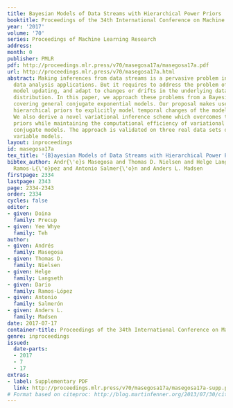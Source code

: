 ```yaml
---
title: Bayesian Models of Data Streams with Hierarchical Power Priors
booktitle: Proceedings of the 34th International Conference on Machine Learning
year: '2017'
volume: '70'
series: Proceedings of Machine Learning Research
address: 
month: 0
publisher: PMLR
pdf: http://proceedings.mlr.press/v70/masegosa17a/masegosa17a.pdf
url: http://proceedings.mlr.press/v70/masegosa17a.html
abstract: Making inferences from data streams is a pervasive problem in many modern
  data analysis applications. But it requires to address the problem of continuous
  model updating, and adapt to changes or drifts in the underlying data generating
  distribution. In this paper, we approach these problems from a Bayesian perspective
  covering general conjugate exponential models. Our proposal makes use of non-conjugate
  hierarchical priors to explicitly model temporal changes of the model parameters.
  We also derive a novel variational inference scheme which overcomes the use of non-conjugate
  priors while maintaining the computational efficiency of variational methods over
  conjugate models. The approach is validated on three real data sets over three latent
  variable models.
layout: inproceedings
id: masegosa17a
tex_title: '{B}ayesian Models of Data Streams with Hierarchical Power Priors'
bibtex_author: Andr{\'e}s Masegosa and Thomas D. Nielsen and Helge Langseth and Dar\'{\i}o
  Ramos-L{\'o}pez and Antonio Salmer{\'o}n and Anders L. Madsen
firstpage: 2334
lastpage: 2343
page: 2334-2343
order: 2334
cycles: false
editor:
- given: Doina
  family: Precup
- given: Yee Whye
  family: Teh
author:
- given: Andrés
  family: Masegosa
- given: Thomas D.
  family: Nielsen
- given: Helge
  family: Langseth
- given: Darı́o
  family: Ramos-López
- given: Antonio
  family: Salmerón
- given: Anders L.
  family: Madsen
date: 2017-07-17
container-title: Proceedings of the 34th International Conference on Machine Learning
genre: inproceedings
issued:
  date-parts:
  - 2017
  - 7
  - 17
extras:
- label: Supplementary PDF
  link: http://proceedings.mlr.press/v70/masegosa17a/masegosa17a-supp.pdf
# Format based on citeproc: http://blog.martinfenner.org/2013/07/30/citeproc-yaml-for-bibliographies/
---
```

